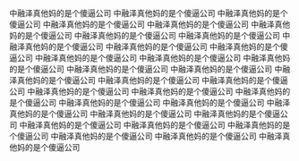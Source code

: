 ﻿中融泽真他妈的是个傻逼公司
中融泽真他妈的是个傻逼公司
中融泽真他妈的是个傻逼公司
中融泽真他妈的是个傻逼公司
中融泽真他妈的是个傻逼公司
中融泽真他妈的是个傻逼公司
中融泽真他妈的是个傻逼公司
中融泽真他妈的是个傻逼公司
中融泽真他妈的是个傻逼公司
中融泽真他妈的是个傻逼公司
中融泽真他妈的是个傻逼公司
中融泽真他妈的是个傻逼公司
中融泽真他妈的是个傻逼公司
中融泽真他妈的是个傻逼公司
中融泽真他妈的是个傻逼公司
中融泽真他妈的是个傻逼公司
中融泽真他妈的是个傻逼公司
中融泽真他妈的是个傻逼公司
中融泽真他妈的是个傻逼公司
中融泽真他妈的是个傻逼公司
中融泽真他妈的是个傻逼公司
中融泽真他妈的是个傻逼公司
中融泽真他妈的是个傻逼公司
中融泽真他妈的是个傻逼公司
中融泽真他妈的是个傻逼公司
中融泽真他妈的是个傻逼公司
中融泽真他妈的是个傻逼公司
中融泽真他妈的是个傻逼公司
中融泽真他妈的是个傻逼公司
中融泽真他妈的是个傻逼公司
中融泽真他妈的是个傻逼公司
中融泽真他妈的是个傻逼公司
中融泽真他妈的是个傻逼公司